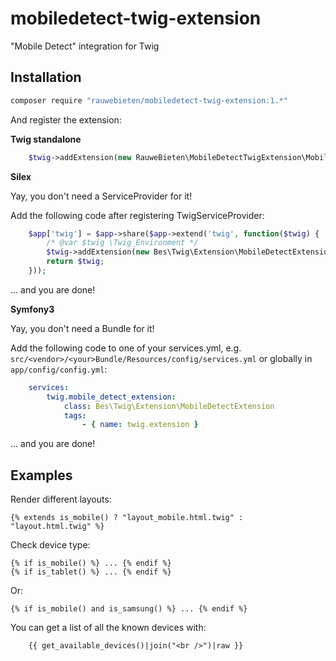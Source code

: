 mobiledetect-twig-extension
===========================

"Mobile Detect" integration for Twig


Installation
------------


```bash
composer require "rauwebieten/mobiledetect-twig-extension:1.*"
```

And register the extension:

**Twig standalone**


```php
    $twig->addExtension(new RauweBieten\MobileDetectTwigExtension\MobileDetectExtension());
```


**Silex**

Yay, you don't need a ServiceProvider for it!

Add the following code after registering TwigServiceProvider:

```php
    $app['twig'] = $app->share($app->extend('twig', function($twig) {
        /* @var $twig \Twig_Environment */
        $twig->addExtension(new Bes\Twig\Extension\MobileDetectExtension);
        return $twig;
    }));
```
... and you are done!


**Symfony3**

Yay, you don't need a Bundle for it!

Add the following code to one of your services.yml, e.g.
`src/<vendor>/<your>Bundle/Resources/config/services.yml` or
globally in `app/config/config.yml`:

```yaml
    services:
        twig.mobile_detect_extension:
            class: Bes\Twig\Extension\MobileDetectExtension
            tags:
                - { name: twig.extension }
```

... and you are done!


Examples
--------

Render different layouts:

```jinja
{% extends is_mobile() ? "layout_mobile.html.twig" : "layout.html.twig" %}
```

Check device type:

```jinja
{% if is_mobile() %} ... {% endif %}
{% if is_tablet() %} ... {% endif %}
```

Or:

```jinja
{% if is_mobile() and is_samsung() %} ... {% endif %}
```

You can get a list of all the known devices with:

```jinja
    {{ get_available_devices()|join("<br />")|raw }}
```
